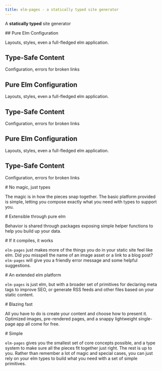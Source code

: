 ```yaml
---
title: elm-pages - a statically typed site generator
---
```


<Banner>A **statically typed** site generator</Banner>

<Boxes>
<Box>
## Pure Elm Configuration

Layouts, styles, even a full-fledged elm application.

## Type-Safe Content

Configuration, errors for broken links
</Box>
<Box>

## Pure Elm Configuration

Layouts, styles, even a full-fledged elm application.

## Type-Safe Content

Configuration, errors for broken links
</Box>
<Box>

## Pure Elm Configuration

Layouts, styles, even a full-fledged elm application.

## Type-Safe Content

Configuration, errors for broken links
</Box>
</Boxes>

<Values>
<Value>
# No magic, just types

The magic is in how the pieces snap together. The basic platform provided is simple, letting you compose exactly what you need with types to support you.
</Value>

<Value>
# Extensible through pure elm

Behavior is shared through packages exposing simple helper functions to help you build up your data.
</Value>

<Value>
# If it compiles, it works

`elm-pages` just makes more of the things you do in your static site feel like elm. Did you misspell the name of an image asset or a link to a blog post? `elm-pages` will give you a friendly error message and some helpful suggestions.
</Value>

<Value>
# An extended elm platform

`elm-pages` is just elm, but with a broader set of primitives for declaring meta tags to improve SEO, or generate RSS feeds and other files based on your static content.
</Value>

<Value>
# Blazing fast

All you have to do is create your content and choose how to present it. Optimized images, pre-rendered pages, and a snappy lightweight single-page app all come for free.
</Value>

<Value>
# Simple

`elm-pages` gives you the smallest set of core concepts possible, and a type system to make sure all the pieces fit together just right. The rest is up to you. Rather than remember a lot of magic and special cases, you can just rely on your elm types to build what you need with a set of simple primitives.
</Value>
</Values>
